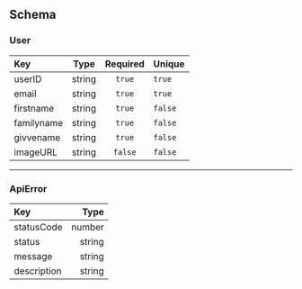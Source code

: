 ## Schema

### User

| Key        |  Type  | Required | Unique  |
| :--------- | :----: | :------: | ------- |
| userID     | string |  `true`  | `true`  |
| email      | string |  `true`  | `true`  |
| firstname  | string |  `true`  | `false` |
| familyname | string |  `true`  | `false` |
| givvename  | string |  `true`  | `false` |
| imageURL   | string | `false`  | `false` |

---

### ApiError

| Key         |   Type |
| :---------- | -----: |
| statusCode  | number |
| status      | string |
| message     | string |
| description | string |
